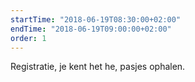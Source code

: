 ```yaml
---
startTime: "2018-06-19T08:30:00+02:00"
endTime: "2018-06-19T09:00:00+02:00"
order: 1
---
```

Registratie, je kent het he, pasjes ophalen.
